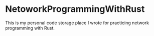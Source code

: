 # NetoworkProgrammingWithRust
This is my personal code storage place I wrote for practicing network programming with Rust.
